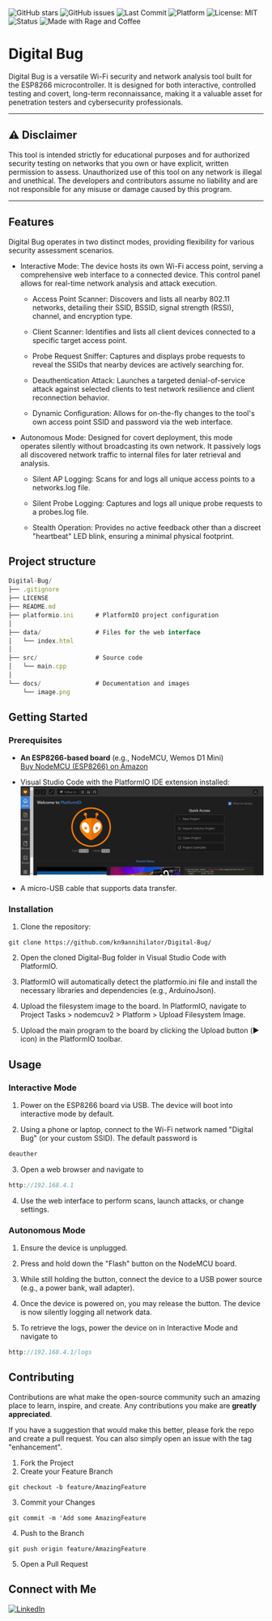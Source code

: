 <div>
  <img src="https://img.shields.io/github/stars/kn9annihilator/Digital-Bug?style=social" alt="GitHub stars" />
  <img src="https://img.shields.io/github/issues/kn9annihilator/Digital-Bug" alt="GitHub issues" />
  <img src="https://img.shields.io/github/last-commit/kn9annihilator/Digital-Bug" alt="Last Commit" />
  <img src="https://img.shields.io/badge/platform-ESP8266-blue" alt="Platform" />
  <img src="https://img.shields.io/badge/License-MIT-yellow.svg" alt="License: MIT" />
  <img src="https://img.shields.io/badge/status-complete-brightgreen" alt="Status" />
  <img src="https://img.shields.io/badge/made%20with-rage%20%26%20coffee-critical?logo=buymeacoffee&logoColor=white" alt="Made with Rage and Coffee" />
</div>


# Digital Bug

Digital Bug is a versatile Wi-Fi security and network analysis tool built for the ESP8266 microcontroller. It is designed for both interactive, controlled testing and covert, long-term reconnaissance, making it a valuable asset for penetration testers and cybersecurity professionals.

---

## ⚠️ Disclaimer

This tool is intended strictly for educational purposes and for authorized security testing on networks that you own or have explicit, written permission to assess. Unauthorized use of this tool on any network is illegal and unethical. The developers and contributors assume no liability and are not responsible for any misuse or damage caused by this program.

---

## Features
    
Digital Bug operates in two distinct modes, providing flexibility for various security assessment scenarios.

* Interactive Mode: The device hosts its own Wi-Fi access point, serving a comprehensive web interface to a connected device. This control panel allows for real-time network analysis and attack execution.

  * Access Point Scanner: Discovers and lists all nearby 802.11 networks, detailing their SSID, BSSID, signal strength (RSSI), channel, and encryption type.

  * Client Scanner: Identifies and lists all client devices connected to a specific target access point.

  * Probe Request Sniffer: Captures and displays probe requests to reveal the SSIDs that nearby devices are actively searching for.

  * Deauthentication Attack: Launches a targeted denial-of-service attack against selected clients to test network resilience and client reconnection behavior.

  * Dynamic Configuration: Allows for on-the-fly changes to the tool's own access point SSID and password via the web interface.

* Autonomous Mode: Designed for covert deployment, this mode operates silently without broadcasting its own network. It passively logs all discovered network traffic to internal files for later retrieval and analysis.

  * Silent AP Logging: Scans for and logs all unique access points to a networks.log file.

  * Silent Probe Logging: Captures and logs all unique probe requests to a probes.log file.

  * Stealth Operation: Provides no active feedback other than a discreet "heartbeat" LED blink, ensuring a minimal physical footprint.

## Project structure
```js
Digital-Bug/
├── .gitignore
├── LICENSE
├── README.md
├── platformio.ini      # PlatformIO project configuration
│
├── data/               # Files for the web interface
│   └── index.html
│
├── src/                # Source code
│   └── main.cpp
│
└── docs/               # Documentation and images
    └── image.png
```

## Getting Started

### Prerequisites

* **An ESP8266-based board** (e.g., NodeMCU, Wemos D1 Mini)  
  [Buy NodeMCU (ESP8266) on Amazon](https://www.amazon.in/dp/B0829Z1W6Y)
* Visual Studio Code with the PlatformIO IDE extension installed:
![alt text](image-1.png)

* A micro-USB cable that supports data transfer.

### Installation

1.  Clone the repository: 
```git
git clone https://github.com/kn9annihilator/Digital-Bug/
```
2. Open the cloned Digital-Bug folder in Visual Studio Code with PlatformIO.

3. PlatformIO will automatically detect the platformio.ini file and install the necessary libraries and dependencies (e.g., ArduinoJson).

3. Upload the filesystem image to the board. In PlatformIO, navigate to Project Tasks > nodemcuv2 > Platform > Upload Filesystem Image.

4. Upload the main program to the board by clicking the Upload button (▶️ icon) in the PlatformIO toolbar.


##  Usage

### Interactive Mode
1. Power on the ESP8266 board via USB. The device will boot into interactive mode by default.

2. Using a phone or laptop, connect to the Wi-Fi network named "Digital Bug" (or your custom SSID). The default password is 
```js
deauther
```

3. Open a web browser and navigate to 
```js
http://192.168.4.1 
```

4. Use the web interface to perform scans, launch attacks, or change settings.

### Autonomous Mode
1. Ensure the device is unplugged.

2. Press and hold down the "Flash" button on the NodeMCU board.

3. While still holding the button, connect the device to a USB power source (e.g., a power bank, wall adapter).

4. Once the device is powered on, you may release the button. The device is now silently logging all network data.

5. To retrieve the logs, power the device on in Interactive Mode and navigate to 
```js 
http://192.168.4.1/logs
```


##  Contributing

Contributions are what make the open-source community such an amazing place to learn, inspire, and create. Any contributions you make are **greatly appreciated**.

If you have a suggestion that would make this better, please fork the repo and create a pull request. You can also simply open an issue with the tag "enhancement".

1.  Fork the Project
2.  Create your Feature Branch 
```git
git checkout -b feature/AmazingFeature
```
3.  Commit your Changes 
```git
git commit -m 'Add some AmazingFeature
```
4.  Push to the Branch 
```git
git push origin feature/AmazingFeature
```
5.  Open a Pull Request


##  Connect with Me
[![LinkedIn](https://img.shields.io/badge/LinkedIn-Connect-blue?style=for-the-badge&logo=linkedin)](https://www.linkedin.com/in/krishnanarula/)

